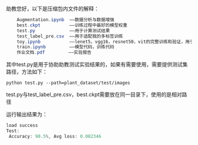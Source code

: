 助教您好，以下是压缩包内文件的解释：

```powershell
    Augmentation.ipynb  ——数据分析与数据增强
    best.ckpt			——训练过程中最好的模型权重
    test.py				——用于计算测试结果
    test_label_pre.csv	——用于适配我的多标签训练
    toy.ipynb			——lenet5，vgg16，resnet50，vit的完整训练和验证，用于了解mindspore
    train.ipynb			——模型代码，训练代码
    作业文档.pdf		 ——实验报告
```

其中test.py是用于协助助教测试实验结果的，如果有需要使用，需要提供测试集路径，方法如下：

```shell
python test.py --path=plant_dataset/test/images
```

test.py与test_label_pre.csv，best.ckpt需要放在同一目录下，使用的是相对路径

运行输出结果为：

```powershell
load success
Test: 
 Accuracy: 90.5%, Avg loss: 0.082346 
```

